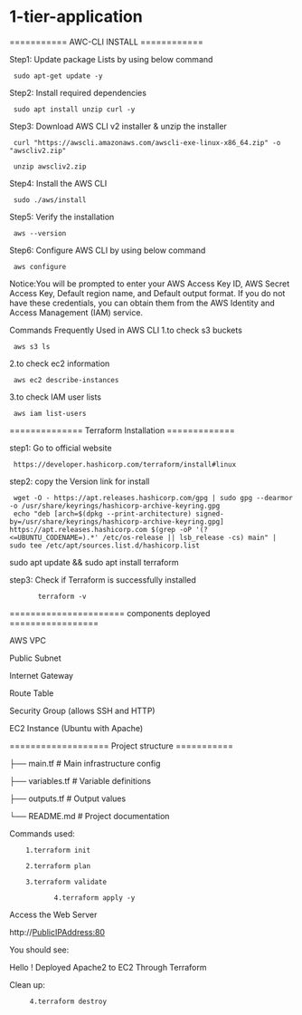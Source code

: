 # 1-tier-application

=========== AWC-CLI INSTALL ============

Step1: Update package Lists by using below command
     
     sudo apt-get update -y 

Step2: Install required dependencies
     
     sudo apt install unzip curl -y

Step3: Download AWS CLI v2 installer & unzip the installer  
     
     curl "https://awscli.amazonaws.com/awscli-exe-linux-x86_64.zip" -o "awscliv2.zip"
 
     unzip awscliv2.zip

Step4: Install the AWS CLI
     
     sudo ./aws/install

Step5: Verify the installation
     
     aws --version 

Step6: Configure AWS CLI by using below command
     
     aws configure 

Notice:You will be prompted to enter your AWS Access Key ID, AWS Secret Access Key, Default region name, and Default output format. If you do not have these credentials, you can obtain them from the AWS Identity and Access Management (IAM) service.

Commands Frequently Used in AWS CLI
1.to check s3 buckets
     
     aws s3 ls

2.to check ec2 information
     
     aws ec2 describe-instances  

3.to check IAM user lists
     
     aws iam list-users

============== Terraform Installation =============

step1: Go to official website
     
     https://developer.hashicorp.com/terraform/install#linux 

step2: copy the Version link for install 
     
     wget -O - https://apt.releases.hashicorp.com/gpg | sudo gpg --dearmor -o /usr/share/keyrings/hashicorp-archive-keyring.gpg
     echo "deb [arch=$(dpkg --print-architecture) signed-by=/usr/share/keyrings/hashicorp-archive-keyring.gpg] https://apt.releases.hashicorp.com $(grep -oP '(?<=UBUNTU_CODENAME=).*' /etc/os-release || lsb_release -cs) main" | sudo tee /etc/apt/sources.list.d/hashicorp.list
sudo apt update && sudo apt install terraform  
	 
step3: Check if Terraform is successfully installed
     
           terraform -v 
     
====================== components deployed =================

AWS VPC

Public Subnet

Internet Gateway

Route Table

Security Group (allows SSH and HTTP)

EC2 Instance (Ubuntu with Apache)

=================== Project structure ===========

├── main.tf # Main infrastructure config

├── variables.tf # Variable definitions

├── outputs.tf # Output values

└── README.md # Project documentation

Commands used:

		1.terraform init

		2.terraform plan

		3.terraform validate
  		
    	       4.terraform apply -y 

Access the Web Server

http://<PublicIPAddress:80>

You should see:

Hello ! Deployed Apache2 to EC2 Through Terraform

Clean up:

	     4.terraform destroy
